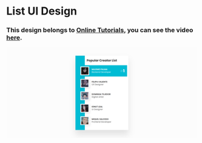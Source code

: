 # List UI Design
### This design belongs to [Online Tutorials](https://www.youtube.com/@OnlineTutorialsYT), you can see the video [here](https://youtu.be/-c4aCe1EawA).

![preview img](/preview.png)
